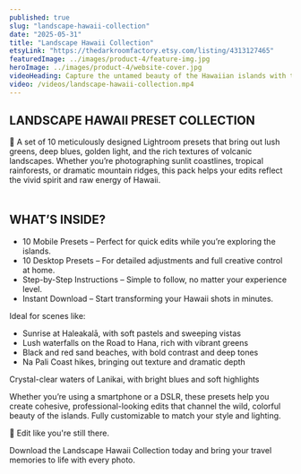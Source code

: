 ```yaml
---
published: true
slug: "landscape-hawaii-collection"
date: "2025-05-31"
title: "Landscape Hawaii Collection"
etsyLink: "https://thedarkroomfactory.etsy.com/listing/4313127465"
featuredImage: ../images/product-4/feature-img.jpg
heroImage: ../images/product-4/website-cover.jpg
videoHeading: Capture the untamed beauty of the Hawaiian islands with the Landscape Hawaii Collection
video: /videos/landscape-hawaii-collection.mp4
---
```

## LANDSCAPE HAWAII PRESET COLLECTION

🌺 A set of 10 meticulously designed Lightroom presets that bring out lush greens, deep blues, golden light, and the rich textures of volcanic landscapes. Whether you’re photographing sunlit coastlines, tropical rainforests, or dramatic mountain ridges, this pack helps your edits reflect the vivid spirit and raw energy of Hawaii.
<div style="margin-top: 50px;"></div>

## WHAT’S INSIDE?

- 10 Mobile Presets – Perfect for quick edits while you’re exploring the islands.
- 10 Desktop Presets – For detailed adjustments and full creative control at home.
- Step-by-Step Instructions – Simple to follow, no matter your experience level.
- Instant Download – Start transforming your Hawaii shots in minutes.

Ideal for scenes like:
- Sunrise at Haleakalā, with soft pastels and sweeping vistas
- Lush waterfalls on the Road to Hana, rich with vibrant greens
- Black and red sand beaches, with bold contrast and deep tones
- Na Pali Coast hikes, bringing out texture and dramatic depth

Crystal-clear waters of Lanikai, with bright blues and soft highlights

Whether you’re using a smartphone or a DSLR, these presets help you create cohesive, professional-looking edits that channel the wild, colorful beauty of the islands. Fully customizable to match your style and lighting.

📸 Edit like you're still there.

Download the Landscape Hawaii Collection today and bring your travel memories to life with every photo.